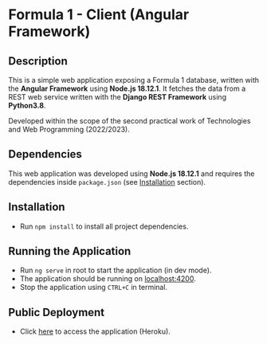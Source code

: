 # Formula 1 - Client (Angular Framework)

## Description

This is a simple web application exposing a Formula 1 database, written with the 
**Angular Framework** using **Node.js 18.12.1**. It fetches the data from a REST
web service written with the **Django REST Framework** using **Python3.8**.

Developed within the scope of the second practical work of Technologies and Web
Programming (2022/2023).

## Dependencies

This web application was developed using **Node.js 18.12.1** and requires the
dependencies inside `package.json` (see [Installation](#installation) section).

## Installation

- Run `npm install` to install all project dependencies.

## Running the Application

- Run `ng serve` in root to start the application (in dev mode).
- The application should be running on [localhost:4200](http://localhost:4200/).
- Stop the application using `CTRL+C` in terminal.

## Public Deployment

- Click [here]() to access the application (Heroku).
